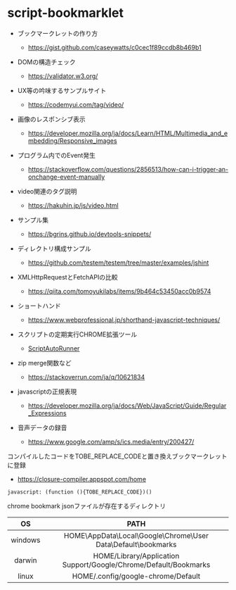 # script-bookmarklet

- ブックマークレットの作り方
  - https://gist.github.com/caseywatts/c0cec1f89ccdb8b469b1

- DOMの構造チェック
  - https://validator.w3.org/

- UX等の吟味するサンプルサイト
  - https://codemyui.com/tag/video/

- 画像のレスポンシブ表示
  - https://developer.mozilla.org/ja/docs/Learn/HTML/Multimedia_and_embedding/Responsive_images

- プログラム内でのEvent発生
  - https://stackoverflow.com/questions/2856513/how-can-i-trigger-an-onchange-event-manually

- video関連のタグ説明
  - https://hakuhin.jp/js/video.html

- サンプル集
  - https://bgrins.github.io/devtools-snippets/

- ディレクトリ構成サンプル
  - https://github.com/testem/testem/tree/master/examples/jshint

- XMLHttpRequestとFetchAPIの比較
  - https://qiita.com/tomoyukilabs/items/9b464c53450acc0b9574

- ショートハンド
  - https://www.webprofessional.jp/shorthand-javascript-techniques/

- スクリプトの定期実行CHROME拡張ツール
  - [ScriptAutoRunner](https://chrome.google.com/webstore/detail/scriptautorunner/gpgjofmpmjjopcogjgdldidobhmjmdbm?hl=ja-jp)

- zip merge関数など
  - https://stackoverrun.com/ja/q/10621834

- javascriptの正規表現
  - https://developer.mozilla.org/ja/docs/Web/JavaScript/Guide/Regular_Expressions

- 音声データの録音
  - https://www.google.com/amp/s/ics.media/entry/200427/


コンパイルしたコードをTOBE_REPLACE_CODEと置き換えブックマークレットに登録

- https://closure-compiler.appspot.com/home

```
javascript: (function (){TOBE_REPLACE_CODE})()
```

chrome bookmark jsonファイルが存在するディレクトリ

|OS|PATH|
|:-:|:-:|
|windows|HOME\AppData\Local\Google\Chrome\User Data\Default\bookmarks|
|darwin|HOME/Library/Application Support/Google/Chrome/Default/Bookmarks|
|linux|HOME/.config/google-chrome/Default|
